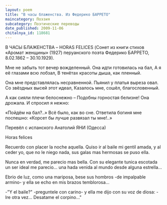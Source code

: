 ```yaml
---
layout: poem
title: "В часы блаженства. Из Федерико БАРРЕТО"
maincategory: Поэзия
subcategory: Поэтические переводы
date_published: 2009-11-06
chitalnya_id: 118681
---
```





В ЧАСЫ БЛАЖЕНСТВА – HORAS FELICES
(Сонет из книги стихов «Аромат женщины» (1927) 
перуанского поэта Федерико БАРРЕТО, 
8.02.1862 – 30.10.1929).

Мне не забыть тот вечер вожделенный.
Она идти готовилась на бал,
А я её глазами всю лобзал,
В тенётах красоты дыша, как пленный.

Она мне представлялась несравненной.
Пьянил у платья выреза овал.
Со звёздных высей этот идеал,
Казалось мне, сошёл, благословенный.

А как сияли плечи белоснежно –
Подобны горностая белизне!
Она дрожала. И спросил я нежно:

«Пойдём на бал?..» Всё было, как во сне.
Ответила богиня мне поспешно:
«Корсет бы лучше развязал ты мне!..»

Перевёл с испанского Анатолий ЯНИ (Одесса)

Horas felices 

Recuerdo con placer la noche aquella. 
Quiso ir al baile mi gentil amada, 
y al ceder yo, que no le niego nada, 
sus galas mas hermosas se puso ella. 

Nunca en verdad, me parecio mas bella. 
Con su elegante tunica escotada 
un ser ideal me parecio... una hada 
venida al mundo desde alguna estrella... 

Ebrio de luz, como una mariposa, 
bese sus hombros -de impalpable armino- 
y ella se echo en mis brazos temblorosa... 

-"Y el baile?" -preguntele con carino- 
y ella me dijo con su voz de diosa: 
-Ire otra vez... Desatame el corpino..."

 





